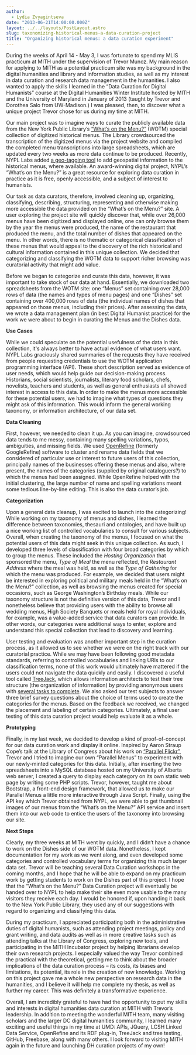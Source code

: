 ```yaml
---
author:
  - Lydia Zvyagintseva
date: "2013-06-21T14:00:00.000Z"
layout: ../../layouts/PostLayout.astro
slug: taxonomizing-historical-menus-a-data-curation-project
title: "Organizing historical menus: a data curation experiment"
---
```


During the weeks of April 14 - May 3, I was fortunate to spend my MLIS practicum at MITH under the supervision of Trevor Munoz. My main reason for applying to MITH as a potential practicum site was my background in the digital humanities and library and information studies, as well as my interest in data curation and research data management in the humanities. I also wanted to apply the skills I learned in the “Data Curation for Digital Humanists” course at the Digital Humanities Winter Institute hosted by MITH and the University of Maryland in January of 2013 (taught by Trevor and Dorothea Salo from UW-Madison.) I was pleased, then, to discover what a unique project Trevor chose for us during my time at MITH.

Our main project was to imagine ways to curate the publicly available data from the New York Public Library’s [“What’s on the Menu?”](http://menus.nypl.org/) (WOTM) special collection of digitized historical menus. The Library crowdsourced the transcription of the digitized menus via the project website and compiled the completed menu transcriptions into large spreadsheets, which are updated every two weeks as more data continue to be produced. Recently, NYPL Labs added [a geo-tagging tool](http://menusgeo.herokuapp.com/ "NYPL Menus Geotagger") to add geospatial information to the historical menus, where available. An award-winning digital project, NYPL’s “What’s on the Menu?” is a great resource for exploring data curation in practice as it is free, openly accessible, and a subject of interest to humanists.

Our task as data curators, therefore, involved cleaning up, organizing, classifying, describing, structuring, representing and otherwise making more accessible the data provided on the “What’s on the Menu?” site. A user exploring the project site will quickly discover that, while over 26,000 menus have been digitized and displayed online, one can only browse them by the year the menus were produced, the name of the restaurant that produced the menu, and the total number of dishes that appeared on the menu. In other words, there is no thematic or categorical classification of these menus that would appeal to the discovery of the rich historical and cultural information contained in this unique collection. We decided that categorizing and classifying the WOTM data to support richer browsing was curatorial activity that might add value.

Before we began to categorize and curate this data, however, it was important to take stock of our data at hand. Essentially, we downloaded two spreadsheets from the WOTM site: one “Menus” set containing over 28,000 rows of data (the names and types of menu pages) and one “Dishes” set containing over 400,000 rows of data (the individual names of dishes that appeared on those menus, including their prices). After assessing the data, we wrote a data management plan (in best Digital Humanist practice) for the work we were about to begin in curating the Menus and the Dishes data.

**Use Cases**

While we could speculate on the potential usefulness of the data in this collection, it's always better to have actual evidence of what users want. NYPL Labs graciously shared summaries of the requests they have received from people requesting credentials to use the WOTM application programming interface (API). These short description served as evidence of user needs, which would help guide our decision-making process. Historians, social scientists, journalists, literary food scholars, chefs, novelists, teachers and students, as well as general enthusiasts all showed interest in access to this data. In order to make the menus more accessible for these potential users, we had to imagine what types of questions they might ask of this information. This would inform the general working taxonomy, or information architecture, of our data set.

**Data Cleaning**

First, however, we needed to clean it up. As you can imagine, crowdsourced data tends to me messy, containing many spelling variations, typos, ambiguities, and missing fields. We used [OpenRefine](http://openrefine.org/) (formerly GoogleRefine) software to cluster and rename data fields that we considered of particular use or interest to future users of this collection, principally names of the businesses offering these menus and also, where present, the names of the categories (supplied by original cataloguers?) to which the menus had been assigned. While OpenRefine helped with the initial clustering, the large number of name and spelling variations meant some tedious line-by-line editing. This is also the data curator’s job.

**Categorization**

Upon a general data cleanup, I was excited to launch into the categorizing! While working on my taxonomy of menus and dishes, I learned the difference between taxonomies, thesauri and ontologies, and have built up a nice working list of controlled vocabularies to consult for various subjects. Overall, when creating the taxonomy of the menus, I focused on what the potential users of this data might seek in this unique collection. As such, I developed three levels of classification with four broad categories by which to group the menus. These included the _Hosting Organization_ that sponsored the menu, _Type of Meal_ the menu reflected, the _Restaurant Address_ where the meal was held, as well as the _Type of Gathering_ for which the menu was produced. For example, we decided that users might be interested in exploring political and military meals held in the “What’s on the Menu?” collection, as well as browsing the menus created for special occasions, such as George Washington’s Birthday meals. While our taxonomy structure is not the definitive version of this data, Trevor and I nonetheless believe that providing users with the ability to browse all wedding menus, High Society Banquets or meals held for royal individuals, for example, was a value-added service that data curators can provide. In other words, our categories were additional ways to enter, explore and understand this special collection that lead to discovery and learning.

User testing and evaluation was another important step in the curation process, as it allowed us to see whether we were on the right track with our curatorial practice. While we may have been following good metadata standards, referring to controlled vocabularies and linking URIs to our classification terms, none of this work would ultimately have mattered if the users could not navigate the data quickly and easily. I discovered a useful tool called [TreeJack](http://www.optimalworkshop.com/treejack.htm), which allows information architects to test their tree structure (the organization of information) by providing anonymous users with [several tasks to complete](https://nypl-data.optimalworkshop.com/treejack/nyplmenus). We also asked our test subjects to answer three brief survey questions about the choice of terms used to create the categories for the menus. Based on the feedback we received, we changed the placement and labeling of certain categories. Ultimately, a final user testing of this data curation project would help evaluate it as a whole.

**Prototyping**

Finally, in my last week, we decided to develop a kind of proof-of-concept for our data curation work and display it online. Inspired by Aaron Straup Cope’s talk at the Library of Congress about his work on [“Parallel Flickr”](http://www.aaronland.info/weblog/2011/10/14/pixelspace/#parallel-flickr), Trevor and I tried to imagine our own “Parallel Menus” to experiment with our newly-minted categories for this data. Initially, after inserting the two spreadsheets into a MySQL database hosted on my University of Alberta web server, I created a query to display each category on its own static web page by writing some PHP scripts. Trevor, however, taught me about Bootstrap, a front-end design framework, that allowed us to make our Parallel Menus a little more interactive through Java Script. Finally, using the API key which Trevor obtained from NYPL, we were able to get thumbnail images of our menus from the “What’s on the Menu?” API service and insert them into our web code to entice the users of the taxonomy into browsing our site.

**Next Steps**

Clearly, my three weeks at MITH went by quickly, and I didn’t have a chance to work on the Dishes side of our WOTM data. Nonetheless, I kept documentation for my work as we went along, and even developed some categories and controlled vocabulary terms for organizing this much larger data set. Trevor will be teaching several Data Curation workshops in the coming months, and I hope that he will be able to expand on my practicum work by getting students to work on the Dishes part of this project. I hope that the “What’s on the Menu?” Data Curation project will eventually be handed over to NYPL to help make their site even more usable to the many visitors they receive each day. I would be honored if, upon handing it back to the New York Public Library, they used any of our suggestions with regard to organizing and classifying this data.

During my practicum, I appreciated participating both in the administrative duties of digital humanists, such as attending project meetings, policy and grant writing, and data audits as well as in more creative tasks such as attending talks at the Library of Congress, exploring new tools, and participating in the MITH Incubator project by helping librarians develop their own research projects. I especially valued the way Trevor combined the practical with the theoretical, getting me to think about the broader implications of the data curation process – its costs, its biases and limitations, its potential, its role in the creation of new knowledge. Working on this project gave me a whole new perspective on research data in the humanities, and I believe it will help me complete my thesis, as well as further my career. This was definitely a transformative experience.

Overall, I am incredibly grateful to have had the opportunity to put my skills and interests in digital humanities data curation at MITH with Trevor’s leadership. In addition to meeting the wonderful MITH team, many visiting scholars and the larger DC digital humanities community, I learned many exciting and useful things in my time at UMD: APIs, JQuery, LCSH Linked Data Service, OpenRefine and its RDF plug-in, TreeJack and tree testing, GitHub, Freebase, along with many others. I look forward to visiting MITH again in the future and launching DH curation projects of my own!
